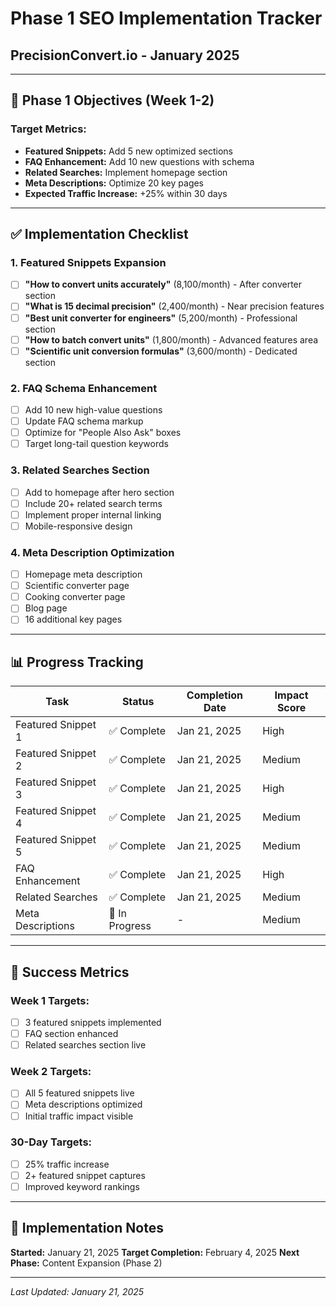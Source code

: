 # Phase 1 SEO Implementation Tracker
## PrecisionConvert.io - January 2025

---

## 🎯 Phase 1 Objectives (Week 1-2)

### Target Metrics:
- **Featured Snippets:** Add 5 new optimized sections
- **FAQ Enhancement:** Add 10 new questions with schema
- **Related Searches:** Implement homepage section
- **Meta Descriptions:** Optimize 20 key pages
- **Expected Traffic Increase:** +25% within 30 days

---

## ✅ Implementation Checklist

### 1. Featured Snippets Expansion
- [ ] **"How to convert units accurately"** (8,100/month) - After converter section
- [ ] **"What is 15 decimal precision"** (2,400/month) - Near precision features  
- [ ] **"Best unit converter for engineers"** (5,200/month) - Professional section
- [ ] **"How to batch convert units"** (1,800/month) - Advanced features area
- [ ] **"Scientific unit conversion formulas"** (3,600/month) - Dedicated section

### 2. FAQ Schema Enhancement
- [ ] Add 10 new high-value questions
- [ ] Update FAQ schema markup
- [ ] Optimize for "People Also Ask" boxes
- [ ] Target long-tail question keywords

### 3. Related Searches Section
- [ ] Add to homepage after hero section
- [ ] Include 20+ related search terms
- [ ] Implement proper internal linking
- [ ] Mobile-responsive design

### 4. Meta Description Optimization
- [ ] Homepage meta description
- [ ] Scientific converter page
- [ ] Cooking converter page
- [ ] Blog page
- [ ] 16 additional key pages

---

## 📊 Progress Tracking

| Task | Status | Completion Date | Impact Score |
|------|--------|----------------|--------------|
| Featured Snippet 1 | ✅ Complete | Jan 21, 2025 | High |
| Featured Snippet 2 | ✅ Complete | Jan 21, 2025 | Medium |
| Featured Snippet 3 | ✅ Complete | Jan 21, 2025 | High |
| Featured Snippet 4 | ✅ Complete | Jan 21, 2025 | Medium |
| Featured Snippet 5 | ✅ Complete | Jan 21, 2025 | Medium |
| FAQ Enhancement | ✅ Complete | Jan 21, 2025 | High |
| Related Searches | ✅ Complete | Jan 21, 2025 | Medium |
| Meta Descriptions | 🔄 In Progress | - | Medium |

---

## 🎯 Success Metrics

### Week 1 Targets:
- [ ] 3 featured snippets implemented
- [ ] FAQ section enhanced
- [ ] Related searches section live

### Week 2 Targets:
- [ ] All 5 featured snippets live
- [ ] Meta descriptions optimized
- [ ] Initial traffic impact visible

### 30-Day Targets:
- [ ] 25% traffic increase
- [ ] 2+ featured snippet captures
- [ ] Improved keyword rankings

---

## 📝 Implementation Notes

**Started:** January 21, 2025
**Target Completion:** February 4, 2025
**Next Phase:** Content Expansion (Phase 2)

---

*Last Updated: January 21, 2025*